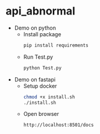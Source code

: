 # api_abnormal
- Demo on python
   + Install package
        ```bash
        pip install requirements
   + Run Test.py
        ```bash
        python Test.py

- Demo on fastapi
   + Setup docker
        ```bash
        chmod +x install.sh
        ./install.sh
   + Open browser
        ```bash
        http://localhost:8501/docs

